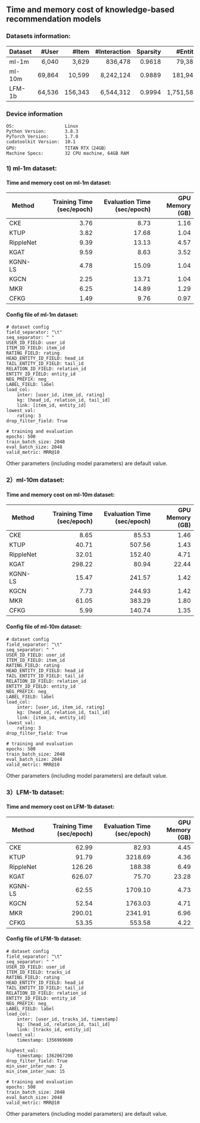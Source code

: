 ## Time and memory cost of knowledge-based recommendation models 

### Datasets information:

| Dataset | #User  | #Item   | #Interaction | Sparsity | #Entity   | #Relation | #Triple   |
| ------- | ------: | -------: | ------------: | --------: | ---------: | ---------: | ---------: |
| ml-1m   | 6,040  | 3,629   | 836,478      | 0.9618   | 79,388    | 51        | 385,923   |
| ml-10m  | 69,864 | 10,599  | 8,242,124    | 0.9889   | 181,941   | 51        | 1,051,385 |
| LFM-1b | 64,536 | 156,343 | 6,544,312    | 0.9994   | 1,751,586 | 10        | 3,054,516 |

### Device information

```
OS:                   Linux
Python Version:       3.8.3
PyTorch Version:      1.7.0
cudatoolkit Version:  10.1
GPU:                  TITAN RTX（24GB）
Machine Specs:        32 CPU machine, 64GB RAM
```

### 1) ml-1m dataset:

#### Time and memory cost on ml-1m dataset:

| Method    | Training Time (sec/epoch) | Evaluation Time (sec/epoch) | GPU Memory (GB) |
| --------- | -------------------------: | ---------------------------: | ---------------: |
| CKE       | 3.76                      | 8.73                        | 1.16            |
| KTUP      | 3.82                      | 17.68                       | 1.04            |
| RippleNet | 9.39                      | 13.13                       | 4.57            |
| KGAT      | 9.59                      | 8.63                        | 3.52            |
| KGNN-LS   | 4.78                      | 15.09                       | 1.04            |
| KGCN      | 2.25                      | 13.71                       | 1.04            |
| MKR       | 6.25                      | 14.89                       | 1.29            |
| CFKG      | 1.49                      | 9.76                        | 0.97            |

#### Config file of ml-1m dataset:

```
# dataset config
field_separator: "\t"
seq_separator: " "
USER_ID_FIELD: user_id
ITEM_ID_FIELD: item_id
RATING_FIELD: rating
HEAD_ENTITY_ID_FIELD: head_id
TAIL_ENTITY_ID_FIELD: tail_id
RELATION_ID_FIELD: relation_id
ENTITY_ID_FIELD: entity_id
NEG_PREFIX: neg_
LABEL_FIELD: label
load_col:
    inter: [user_id, item_id, rating]
    kg: [head_id, relation_id, tail_id]
    link: [item_id, entity_id]
lowest_val:
    rating: 3
drop_filter_field: True

# training and evaluation
epochs: 500
train_batch_size: 2048
eval_batch_size: 2048
valid_metric: MRR@10
```

Other parameters (including model parameters) are default value. 

### 2）ml-10m dataset:

#### Time and memory cost on ml-10m dataset:

| Method    | Training Time (sec/epoch) | Evaluation Time (sec/epoch) | GPU Memory (GB) |
| --------- | -------------------------: | ---------------------------: | ---------------: |
| CKE       | 8.65                      | 85.53                       | 1.46            |
| KTUP      | 40.71                     | 507.56                      | 1.43            |
| RippleNet | 32.01                     | 152.40                      | 4.71            |
| KGAT      | 298.22                    | 80.94                       | 22.44           |
| KGNN-LS   | 15.47                     | 241.57                      | 1.42            |
| KGCN      | 7.73                      | 244.93                      | 1.42            |
| MKR       | 61.05                     | 383.29                      | 1.80            |
| CFKG      | 5.99                      | 140.74                      | 1.35            |

#### Config file of ml-10m dataset:

```
# dataset config
field_separator: "\t"
seq_separator: " "
USER_ID_FIELD: user_id
ITEM_ID_FIELD: item_id
RATING_FIELD: rating
HEAD_ENTITY_ID_FIELD: head_id
TAIL_ENTITY_ID_FIELD: tail_id
RELATION_ID_FIELD: relation_id
ENTITY_ID_FIELD: entity_id
NEG_PREFIX: neg_
LABEL_FIELD: label
load_col:
    inter: [user_id, item_id, rating]
    kg: [head_id, relation_id, tail_id]
    link: [item_id, entity_id]
lowest_val:
    rating: 3
drop_filter_field: True

# training and evaluation
epochs: 500
train_batch_size: 2048
eval_batch_size: 2048
valid_metric: MRR@10
```

Other parameters (including model parameters) are default value. 

### 3）LFM-1b dataset:

#### Time and memory cost on LFM-1b dataset:

| Method    | Training Time (sec/epoch) | Evaluation Time (sec/epoch) | GPU Memory (GB) |
| --------- | -------------------------: | ---------------------------: | ---------------: |
| CKE       | 62.99                     | 82.93                       | 4.45            |
| KTUP      | 91.79                     | 3218.69                     | 4.36            |
| RippleNet | 126.26                    | 188.38                      | 6.49            |
| KGAT      | 626.07                    | 75.70                       | 23.28           |
| KGNN-LS   | 62.55                     | 1709.10                     | 4.73            |
| KGCN      | 52.54                     | 1763.03                     | 4.71            |
| MKR       | 290.01                    | 2341.91                     | 6.96            |
| CFKG      | 53.35                     | 553.58                      | 4.22            |

#### Config file of LFM-1b  dataset:

```
# dataset config
field_separator: "\t"
seq_separator: " "
USER_ID_FIELD: user_id
ITEM_ID_FIELD: tracks_id
RATING_FIELD: rating
HEAD_ENTITY_ID_FIELD: head_id
TAIL_ENTITY_ID_FIELD: tail_id
RELATION_ID_FIELD: relation_id
ENTITY_ID_FIELD: entity_id
NEG_PREFIX: neg_
LABEL_FIELD: label
load_col:
    inter: [user_id, tracks_id, timestamp]
    kg: [head_id, relation_id, tail_id]
    link: [tracks_id, entity_id]
lowest_val:
    timestamp: 1356969600
  
highest_val:
    timestamp: 1362067200
drop_filter_field: True
min_user_inter_num: 2
min_item_inter_num: 15

# training and evaluation
epochs: 500
train_batch_size: 2048
eval_batch_size: 2048
valid_metric: MRR@10
```

Other parameters (including model parameters) are default value. 


